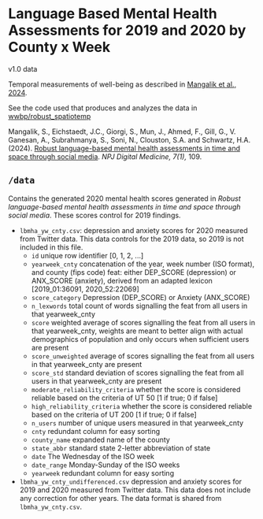 # Language Based Mental Health Assessments for 2019 and 2020 by County x Week 
v1.0 data

Temporal measurements of well-being as described in [Mangalik et al., 2024](https://www.nature.com/articles/s41746-024-01100-0).

See the code used that produces and analyzes the data in [wwbp/robust_spatiotemp](https://github.com/wwbp/robust_spatiotemp)

Mangalik, S., Eichstaedt, J.C., Giorgi, S., Mun, J., Ahmed, F., Gill, G., V. Ganesan, A., Subrahmanya, S., Soni, N., Clouston, S.A. and Schwartz, H.A. (2024). [Robust language-based mental health assessments in time and space through social media](https://www.nature.com/articles/s41746-024-01100-0). <i>NPJ Digital Medicine, 7(1),</i> 109.

## `/data`
Contains the generated 2020 mental health scores generated in _Robust language-based mental health assessments in time and space through social media_. These scores control for 2019 findings.
- `lbmha_yw_cnty.csv`: depression and anxiety scores for 2020 measured from Twitter data. This data controls for the 2019 data, so 2019 is not included in this file.
  - `id` unique row identifier [0, 1, 2, ...]
  - `yearweek_cnty` concatenation of the year, week number (ISO format), and county (fips code)
feat: either DEP_SCORE (depression) or ANX_SCORE (anxiety), derived from an adapted lexicon [2019_01:36091, 2020_52:22069]
  - `score_category` Depression (DEP_SCORE) or Anxiety (ANX_SCORE)
  - `n_lexwords` total count of words signalling the feat from all users in that yearweek_cnty
  - `score` weighted average of scores signalling the feat from all users in that yearweek_cnty, weights are meant to better align with actual demographics of population and only occurs when sufficient users are present
  - `score_unweighted` average of scores signalling the feat from all users in that yearweek_cnty are present
  - `score_std` standard deviation of scores signalling the feat from all users in that yearweek_cnty are present
  - `moderate_reliability_criteria` whether the score is considered reliable based on the criteria of UT 50 [1 if true; 0 if false]
  - `high_reliability_criteria` whether the score is considered reliable based on the criteria of UT 200 [1 if true; 0 if false]
  - `n_users` number of unique users measured in that yearweek_cnty
  - `cnty` redundant column for easy sorting
  - `county_name` expanded name of the county
  - `state_abbr` standard state 2-letter abbreviation of state
  - `date` The Wednesday of the ISO week
  - `date_range` Monday-Sunday of the ISO weeks
  - `yearweek` redundant column for easy sorting
- `lbmha_yw_cnty_undifferenced.csv` depression and anxiety scores for 2019 and 2020 measured from Twitter data. This data does not include any correction for other years. The data format is shared from `lbmha_yw_cnty.csv`.
